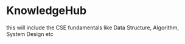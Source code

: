 # KnowledgeHub
this will include the CSE fundamentals like Data Structure, Algorithm, System Design etc
